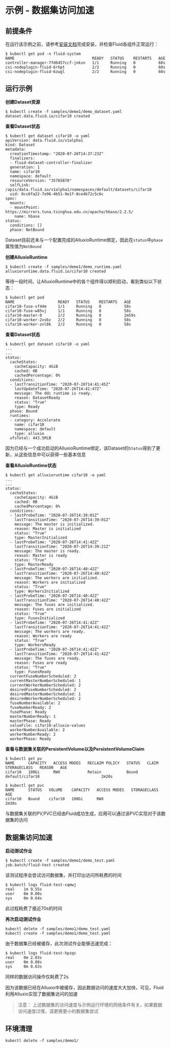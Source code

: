 # 示例 - 数据集访问加速

## 前提条件
在运行该示例之前，请参考[安装文档](../installation_cn/README.md)完成安装，并检查Fluid各组件正常运行：
```shell script
$ kubectl get pod -n fluid-system
NAME                                  READY   STATUS    RESTARTS   AGE
controller-manager-7fd6457ccf-jnkvn   1/1     Running   0          60s
csi-nodeplugin-fluid-6rhpt            2/2     Running   0          60s
csi-nodeplugin-fluid-6zwgl            2/2     Running   0          60s
```

## 运行示例

**创建Dataset资源**
```shell script
$ kubectl create -f samples/demo1/demo_dataset.yaml 
dataset.data.fluid.io/cifar10 created
```

**查看Dataset状态**
```shell script
$ kubectl get dataset cifar10 -o yaml
apiVersion: data.fluid.io/v1alpha1
kind: Dataset
metadata:
  creationTimestamp: "2020-07-26T14:37:23Z"
  finalizers:
  - fluid-dataset-controller-finalizer
  generation: 1
  name: cifar10
  namespace: default
  resourceVersion: "35765870"
  selfLink: /apis/data.fluid.io/v1alpha1/namespaces/default/datasets/cifar10
  uid: 0cc6fa22-7e96-4b51-9e1f-8ce4b72c5c6c
spec:
  mounts:
  - mountPoint: https://mirrors.tuna.tsinghua.edu.cn/apache/hbase/2.2.5/
    name: hbase
status:
  conditions: []
  phase: NotBound
```

Dataset目前还未与一个配置完成的AlluxioRuntime绑定，因此在`status`中`phase`属性值为`NotBound`

**创建AlluxioRuntime**
```shell script
$ kubectl create -f samples/demo1/demo_runtime.yaml
alluxioruntime.data.fluid.io/cifar10 created
```

等待一段时间，让AlluxioRuntime中的各个组件得以顺利启动，看到类似以下状态：
```shell script
$ kubectl get pod
NAME                   READY   STATUS    RESTARTS   AGE
cifar10-fuse-sf44m     1/1     Running   0          58s
cifar10-fuse-w85vj     1/1     Running   0          58s
cifar10-master-0       2/2     Running   0          2m59s
cifar10-worker-2vsbz   2/2     Running   0          58s
cifar10-worker-znl8k   2/2     Running   0          58s
```

**查看Dataset状态**
```shell script
$ kubectl get dataset cifar10 -o yaml
...
...
status:
  cacheStates:
    cacheCapacity: 4GiB
    cached: 0B
    cachedPercentage: 0%
  conditions:
  - lastTransitionTime: "2020-07-26T14:41:45Z"
    lastUpdateTime: "2020-07-26T14:41:47Z"
    message: The ddc runtime is ready.
    reason: DatasetReady
    status: "True"
    type: Ready
  phase: Bound
  runtimes:
  - category: Accelerate
    name: cifar10
    namespace: default
    type: alluxio
  ufsTotal: 443.5MiB
```
因为已经与一个成功启动的AlluxioRuntime绑定，该Dataset的`Status`得到了更新，从这些信息中可以获得一些基本信息

**查看AlluxioRuntime状态**
```shell script
$ kubectl get alluxioruntime cifar10 -o yaml
...
...
status:
  cacheStates:
    cacheCapacity: 4GiB
    cached: 0B
    cachedPercentage: 0%
  conditions:
  - lastProbeTime: "2020-07-26T14:39:01Z"
    lastTransitionTime: "2020-07-26T14:39:01Z"
    message: The master is initialized.
    reason: Master is initialized
    status: "True"
    type: MasterInitialized
  - lastProbeTime: "2020-07-26T14:41:42Z"
    lastTransitionTime: "2020-07-26T14:39:21Z"
    message: The master is ready.
    reason: Master is ready
    status: "True"
    type: MasterReady
  - lastProbeTime: "2020-07-26T14:40:42Z"
    lastTransitionTime: "2020-07-26T14:40:42Z"
    message: The workers are initialized.
    reason: Workers are initialized
    status: "True"
    type: WorkersInitialized
  - lastProbeTime: "2020-07-26T14:40:42Z"
    lastTransitionTime: "2020-07-26T14:40:42Z"
    message: The fuses are initialized.
    reason: Fuses are initialized
    status: "True"
    type: FusesInitialized
  - lastProbeTime: "2020-07-26T14:41:42Z"
    lastTransitionTime: "2020-07-26T14:41:42Z"
    message: The workers are ready.
    reason: Workers are ready
    status: "True"
    type: WorkersReady
  - lastProbeTime: "2020-07-26T14:41:42Z"
    lastTransitionTime: "2020-07-26T14:41:42Z"
    message: The fuses are ready.
    reason: Fuses are ready
    status: "True"
    type: FusesReady
  currentFuseNumberScheduled: 2
  currentMasterNumberScheduled: 1
  currentWorkerNumberScheduled: 2
  desiredFuseNumberScheduled: 2
  desiredMasterNumberScheduled: 1
  desiredWorkerNumberScheduled: 2
  fuseNumberAvailable: 2
  fuseNumberReady: 2
  fusePhase: Ready
  masterNumberReady: 1
  masterPhase: Ready
  valueFile: cifar10-alluxio-values
  workerNumberAvailable: 2
  workerNumberReady: 2
  workerPhase: Ready
```

**查看与数据集关联的PersistentVolume以及PersistentVolumeClaim**
```shell script
$ kubectl get pv
NAME      CAPACITY   ACCESS MODES   RECLAIM POLICY   STATUS   CLAIM             STORAGECLASS   REASON   AGE
cifar10   100Gi      RWX            Retain           Bound    default/cifar10                           2m20s
```

```shell script
$ kubectl get pvc
NAME      STATUS   VOLUME    CAPACITY   ACCESS MODES   STORAGECLASS   AGE
cifar10   Bound    cifar10   100Gi      RWX                           2m38s
```
与数据集关联的PV,PVC已经由Fluid成功生成，应用可以通过该PVC实现对于该数据集的访问

## 数据集访问加速
**启动测试作业**
```shell script
$ kubectl create -f samples/demo1/demo_test.yaml
job.batch/fluid-test created
```
该测试程序会尝试访问数据集，并打印出访问所耗费的时间
```shell script
$ kubectl logs fluid-test-cqmwj
real    1m 9.55s
user    0m 0.00s
sys     0m 0.64s
```
此过程耗费了接近70s的时间

**再次启动测试作业**
```shell script
kubectl delete -f samples/demo1/demo_test.yaml
kubectl create -f samples/demo1/demo_test.yaml
```
由于数据集已经被缓存，此次测试作业能够迅速完成：
```shell script
$ kubectl logs fluid-test-hpzqc
real    0m 2.03s
user    0m 0.00s
sys     0m 0.63s
```
同样的数据访问操作仅耗费了2s

因为该数据已经在Alluxio中被缓存，因此数据访问的速度大大加快，可见，Fluid利用Alluxio实现了数据集访问的加速

> 注意： 上述数据集的访问速度与示例运行环境的网络条件有关，如果数据访问速度过慢，请更换更小的数据集尝试

## 环境清理
```shell script
kubectl delete -f samples/demo1/
```

